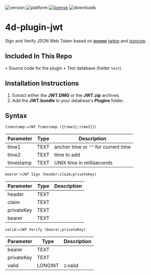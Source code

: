 ![version](https://img.shields.io/badge/version-18%2B-EB8E5F)
![platform](https://img.shields.io/static/v1?label=platform&message=osx-intel%20|%20osx-arm%20|%20win-64&color=blue)
[![license](https://img.shields.io/github/license/miyako/4d-plugin-jwt)](LICENSE)
![downloads](https://img.shields.io/github/downloads/miyako/4d-plugin-jwt/total)

# 4d-plugin-jwt
Sign and Verify JSON Web Token based on ~~[josepp](https://github.com/troian/josepp)~~ [jwtpp](https://github.com/troian/jwtpp) and [jsoncpp](https://github.com/open-source-parsers/jsoncpp).

## Included In This Repo
• Source code for the plugin
• Test database (folder `test`)

## Installation Instructions
1. Extract either the **JWT.DMG** or the **JWT.zip** archives
2. Add the **JWT.bundle** to your database's **Plugins** folder.

## Syntax

```
timestamp:=JWT Timestamp ({time1{;time2}})
```

Parameter|Type|Description
------------|------------|----
time1|TEXT|anchor time or ``""`` for current time
time2|TEXT|time to add
timestamp|TEXT|UNIX time in milliseconds

```
bearer:=JWT Sign (header;claim;privateKey)
```

Parameter|Type|Description
------------|------------|----
header|TEXT|
claim|TEXT|
privateKey|TEXT|
bearer|TEXT|

```
valid:=JWT Verify (bearer;privateKey)
```

Parameter|Type|Description
------------|------------|----
bearer|TEXT|
privateKey|TEXT|
valid|LONGINT|``1``:valid
